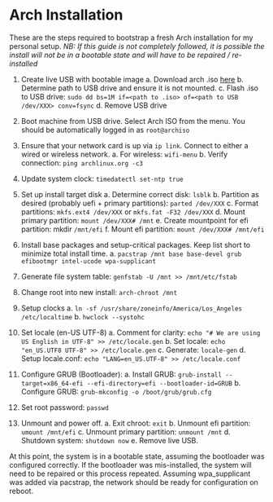 # Arch Installation

These are the steps required to bootstrap a fresh Arch installation for my personal setup.
*NB: If this guide is not completely followed, it is possible the install will not be in a
bootable state and will have to be repaired / re-installed*

1.  Create live USB with bootable image
    a.  Download arch .iso [here](https://www.archlinux.org/download/)
    b.  Determine path to USB drive and ensure it is not mounted.
    c.  Flash .iso to USB drive: `sudo dd bs=1M if=<path to .iso> of=<path to USB /dev/XXX> conv=fsync`
    d.  Remove USB drive

2.  Boot machine from USB drive. Select Arch ISO from the menu. 
    You should be automatically logged in as `root@archiso`

3.  Ensure that your network card is up via `ip link`. Connect to either a wired or wireless network.
    a.  For wireless: `wifi-menu`
    b.  Verify connection: `ping archlinux.org -c3`

4.  Update system clock: `timedatectl set-ntp true`

5.  Set up install target disk
    a.  Determine correct disk: `lsblk`
    b.  Partition as desired (probably uefi + primary partitions): `parted /dev/XXX`
    c.  Format partitions: `mkfs.ext4 /dev/XXX` or `mkfs.fat -F32 /dev/XXX`
    d.  Mount primary partition: `mount /dev/XXX# /mnt`
    e.  Create mountpoint for efi partition: mkdir `/mnt/efi`
    f.  Mount efi partition: `mount /dev/XXX# /mnt/efi`

6.  Install base packages and setup-critical packages. Keep list short to minimize total install time.
    a.  `pacstrap /mnt base base-devel grub efibootmgr intel-ucode wpa-supplicant`

7.  Generate file system table: `genfstab -U /mnt >> /mnt/etc/fstab`

8.  Change root into new install: `arch-chroot /mnt`

9.  Setup clocks
    a.  `ln -sf /usr/share/zoneinfo/America/Los_Angeles /etc/localtime`
    b.  `hwclock --systohc`

10. Set locale (en-US UTF-8)
    a.  Comment for clarity: `echo "# We are using US English in UTF-8" >> /etc/locale.gen`
    b.  Set locale: `echo "en_US.UTF8 UTF-8" >> /etc/locale.gen`
    c.  Generate:   `locale-gen`
    d.  Setup locale.conf: `echo "LANG=en_US.UTF-8" >> /etc/locale.conf`

11. Configure GRUB (Bootloader):
    a.  Install GRUB:   `grub-install --target=x86_64-efi --efi-directory=efi --bootloader-id=GRUB`
    b.  Configure GRUB: `grub-mkconfig -o /boot/grub/grub.cfg`

12. Set root password: `passwd`

13. Unmount and power off.
    a.  Exit chroot: `exit`
    b.  Unmount efi partition: `umount /mnt/efi`
    c.  Unmount primary partition: `unmount /mnt`
    d.  Shutdown system: `shutdown now`
    e.  Remove live USB.

At this point, the system is in a bootable state, assuming the bootloader was configured correctly.
If the bootloader was mis-installed, the system will need to be repaired or this process repeated.
Assuming wpa_supplicant was added via pacstrap, the network should be ready for configuration on reboot.
